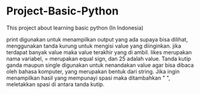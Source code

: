 # Project-Basic-Python
This project about learning basic python (In Indonesia)

print digunakan untuk menampilkan output yang ada supaya bisa dilihat, menggunakan tanda kurung untuk mengisi value yang diinginkan. jika terdapat banyak value maka value terakhir yang di ambil. 
likes merupakan nama variabel, = merupakan equal sign, dan 25 adalah value.
Tanda kutip ganda maupun single digunakan untuk nenandakan value agar bisa dibaca oleh bahasa komputer, yang merupakan bentuk dari string.
Jika ingin menampilkan hasil yang mempunayi spasi maka ditambahkan " ", meletakkan spasi di antara tanda kutip.
